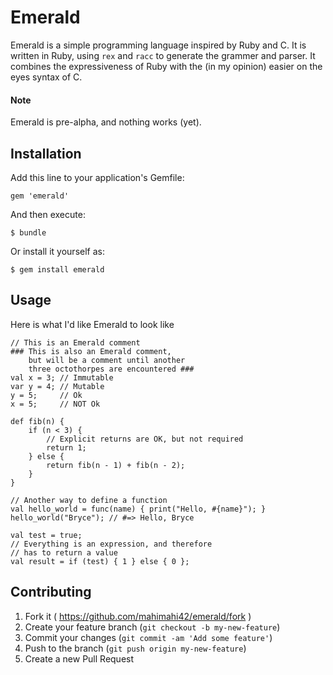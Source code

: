 # Emerald

Emerald is a simple programming language inspired by Ruby and C. It is written
in Ruby, using `rex` and `racc` to generate the grammer and parser. It combines
the expressiveness of Ruby with the (in my opinion) easier on the eyes syntax
of C.

#### Note

Emerald is pre-alpha, and nothing works (yet).

## Installation

Add this line to your application's Gemfile:

    gem 'emerald'

And then execute:

    $ bundle

Or install it yourself as:

    $ gem install emerald

## Usage

Here is what I'd like Emerald to look like

    // This is an Emerald comment
    ### This is also an Emerald comment,
        but will be a comment until another
        three octothorpes are encountered ###
    val x = 3; // Immutable
    var y = 4; // Mutable
    y = 5;     // Ok
    x = 5;     // NOT Ok

    def fib(n) {
        if (n < 3) {
            // Explicit returns are OK, but not required
            return 1;
        } else {
            return fib(n - 1) + fib(n - 2);
        }
    }

    // Another way to define a function
    val hello_world = func(name) { print("Hello, #{name}"); }
    hello_world("Bryce"); // #=> Hello, Bryce

    val test = true;
    // Everything is an expression, and therefore
    // has to return a value
    val result = if (test) { 1 } else { 0 };

## Contributing

1. Fork it ( https://github.com/mahimahi42/emerald/fork )
2. Create your feature branch (`git checkout -b my-new-feature`)
3. Commit your changes (`git commit -am 'Add some feature'`)
4. Push to the branch (`git push origin my-new-feature`)
5. Create a new Pull Request
